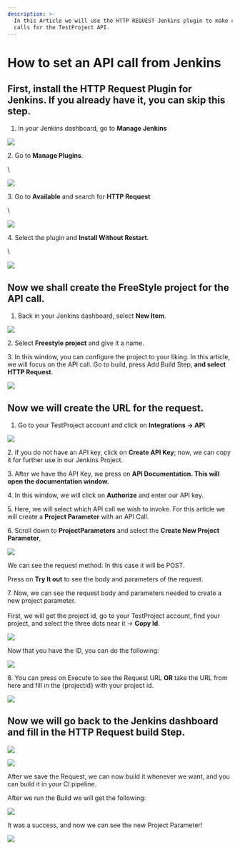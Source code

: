 ```yaml
---
description: >-
  In this Article we will use the HTTP REQUEST Jenkins plugin to make custom
  calls for the TestProject API.
---
```


# How to set an API call from Jenkins

## First, install the HTTP Request Plugin for Jenkins. If you already have it, you can skip this step. <a href="#first-we-install-the-http-request-plugin-for-jenkins-if-you-already-have-it-you-can-skip-this-step" id="first-we-install-the-http-request-plugin-for-jenkins-if-you-already-have-it-you-can-skip-this-step"></a>

1. In your Jenkins dashboard, go to **Manage Jenkins**

![](<../../.gitbook/assets/image (483) (1) (1).png>)

2\. Go to **Manage Plugins**.

\


![](<../../.gitbook/assets/image (515) (1).png>)

3\. Go to **Available** and search for **HTTP Request**

\


![](<../../.gitbook/assets/image (458) (1) (1).png>)

4\. Select the plugin and **Install Without Restart**.

\


![](<../../.gitbook/assets/image (480) (1).png>)

## Now we shall create the FreeStyle project for the API call. <a href="#now-we-shall-create-the-freestyle-project-for-the-api-call" id="now-we-shall-create-the-freestyle-project-for-the-api-call"></a>

1. Back in your Jenkins dashboard, select **New Item**.

![](<../../.gitbook/assets/image (514) (1) (1).png>)

2\. Select **Freestyle project** and give it a name.

3\. In this window, you can configure the project to your liking. In this article, we will focus on the API call. Go to build, press Add Build Step, **and select HTTP Request**.

![](<../../.gitbook/assets/image (506) (1) (1) (1).png>)

## Now we will create the URL for the request. <a href="#now-we-will-create-the-url-for-the-request" id="now-we-will-create-the-url-for-the-request"></a>

1. Go to your TestProject account and click on **Integrations -> API**

![](<../../.gitbook/assets/image (470) (1) (1) (1).png>)

2\. If you do not have an API key, click on **Create API Key**; now, we can copy it for further use in our Jenkins Project.

3\. After we have the API Key, we press on **API Documentation. This will open the documentation window.**

4\. In this window, we will click on **Authorize** and enter our API key.

5\. Here, we will select which API call we wish to invoke. For this article we will create a **Project Parameter** with an API Call.

6\. Scroll down to **ProjectParameters** and select the **Create New Project Parameter**,

![](<../../.gitbook/assets/image (454) (1) (1).png>)

We can see the request method. In this case it will be POST.

Press on **Try It out** to see the body and parameters of the request.

7\. Now, we can see the request body and parameters needed to create a new project parameter.\
\
First, we will get the project id, go to your TestProject account, find your project, and select the three dots near it -> **Copy Id**.

![](<../../.gitbook/assets/image (558) (1) (1).png>)

Now that you have the ID, you can do the following:

![](<../../.gitbook/assets/image (559) (1) (1).png>)

8\. You can press on Execute to see the Request URL **OR** take the URL from here and fill in the {projectid} with your project id.

![](<../../.gitbook/assets/image (532) (1) (1).png>)

## Now we will go back to the Jenkins dashboard and fill in the HTTP Request build Step. <a href="#now-we-will-go-back-to-the-jenkins-dashboard-and-fill-in-the-http-request-build-step" id="now-we-will-go-back-to-the-jenkins-dashboard-and-fill-in-the-http-request-build-step"></a>

![](<../../.gitbook/assets/image (550) (1).png>)

![](<../../.gitbook/assets/image (564) (1).png>)

After we save the Request, we can now build it whenever we want, and you can build it in your CI pipeline.

After we run the Build we will get the following:

![](<../../.gitbook/assets/image (567).png>)

It was a success, and now we can see the new Project Parameter!

![](<../../.gitbook/assets/image (450).png>)

